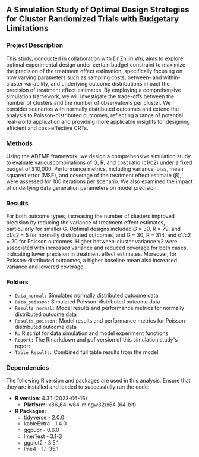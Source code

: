 
## A Simulation Study of Optimal Design Strategies for Cluster Randomized Trials with Budgetary Limitations

### Project Description

This study, conducted in collaboration with Dr.Zhijin Wu, aims to explore optimal experimental design under certain budget constraint to maximize the precision of the treatment effect estimation, specifically focusing on how varying parameters such as sampling costs, between- and within-cluster variability, and underlying outcome distributions impact the precision of treatment effect estimates. By employing a comprehensive simulation framework, we will investigate the trade-offs between the number of clusters and the number of observations per cluster. We consider scenarios with normally distributed outcomes and extend the analysis to Poisson-distributed outcomes, reflecting a range of potential real-world application and providing more applicable insights for designing efficient and cost-effective CRTs.

### Methods

Using the ADEMP framework, we design a comprehensive simulation study to evaluate variouscombinations of G, R, and cost ratio (c1/c2) under a fixed budget of $10,000. Performance metrics, including variance, bias, mean squared error (MSE), and coverage of the treatment effect estimate (β), were assessed for 100 iterations per scenario. We also examined the impact of underlying data generation parameters on model precision.

 
### Results 

For both outcome types, increasing the number of clusters improved precision by reducing the variance of treatment effect estimates, particularly for smaller G. Optimal designs included G = 30, R = 79, and c1/c2 = 5 for normally distributed outcomes, and G = 30, R = 314, and c1/c2 = 20 for Poisson outcomes. Higher between-cluster variance γ2 were associated with increased variance and reduced coverage for both cases, indicating lower precision in treatment effect estimates. Moreover, for Poisson-distributed outcomes, a higher baseline mean also increased variance and lowered coverage.

### Folders
- `Data_normal:` Simulated normally distributed outcome data
- `Data_poisson:` Simulated Poisson-distributed outcome data
- `Results_normal:` Model results and performance metrics for normally distributed outcome data
- `Results_poisson:` Model results and performance metrics for Poisson-distributed outcome data
- `R:` R script for data simulation and model experiment functions
- `Report:` The Rmarkdown and pdf version of this simulation study's report
- `Table Results:` Combined full table results from the model

### Dependencies
The following R version and packages are used in this analysis. Ensure that they are installed and loaded to successfully run the code:
- **R version**: 4.3.1 (2023-06-16)
    - **Platform**: x86_64-w64-mingw32/x64 (64-bit)
- **R Packages**:
     - tidyverse - 2.0.0
     - kableExtra - 1.4.0
     - ggpubr - 0.6.0
     - lmerTest - 3.1-3
     - ggplot2 - 3.5.1
     - lme4 - 1.1-35.1

